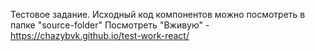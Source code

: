 Тестовое задание. Исходный код компонентов можно посмотреть в папке "source-folder"
Посмотреть "Вживую" - https://chazybvk.github.io/test-work-react/
